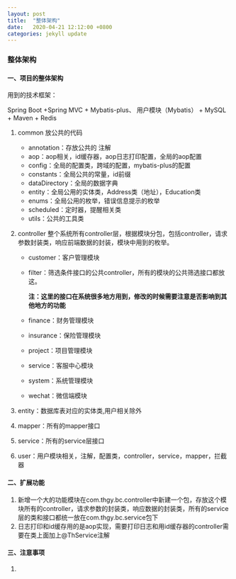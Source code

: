```yaml
---
layout: post
title:  "整体架构"
date:   2020-04-21 12:12:00 +0800
categories: jekyll update
---
```


### 整体架构

#### 一、项目的整体架构

用到的技术框架：

Spring Boot +Spring MVC + Mybatis-plus、 用户模块（Mybatis） +  MySQL +  Maven + Redis 

1. common 放公共的代码
   * annotation：存放公共的 注解
   * aop：aop相关，id缓存器，aop日志打印配置，全局的aop配置
   * config：全局的配置类，跨域的配置，mybatis-plus的配置
   * constants：全局公共的常量，id前缀
   * dataDirectory：全局的数据字典
   * entity：全局公用的实体类，Address类（地址），Education类
   * enums：全局公用的枚举，错误信息提示的枚举
   * scheduled：定时器，提醒相关类
   * utils：公共的工具类
   
2. controller 整个系统所有controller层，根据模块分包，包括controller，请求参数封装类，响应前端数据的封装，模块中用到的枚举。
   * customer：客户管理模块
   
   * filter：筛选条件接口的公共controller，所有的模块的公共筛选接口都放这。
   
     **注：这里的接口在系统很多地方用到，修改的时候需要注意是否影响到其他地方的功能**
   
   * finance：财务管理模块
   
   * insurance：保险管理模块
   
   * project：项目管理模块
   
   * service：客服中心模块
   
   * system：系统管理模块
   
   * wechat：微信端模块
   
3. entity：数据库表对应的实体类,用户相关除外

4. mapper：所有的mapper接口

5. service：所有的service层接口

6. user：用户模块相关，注解，配置类，controller，service，mapper，拦截器

#### 二、扩展功能

1. 新增一个大的功能模块在com.thgy.bc.controller中新建一个包，存放这个模块所有的controller，请求参数的封装类，响应数据的封装类，所有的service层的类和接口都统一放在com.thgy.bc.service包下
2. 日志打印和id缓存用的是aop实现，需要打印日志和用id缓存器的controller需要在类上面加上@ThService注解

#### 三、注意事项

1. 